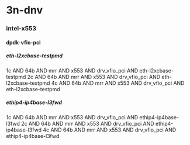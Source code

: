 # 3n-dnv
### intel-x553
#### dpdk-vfio-pci
##### eth-l2xcbase-testpmd
1c AND 64b AND mrr AND x553 AND drv_vfio_pci AND eth-l2xcbase-testpmd
2c AND 64b AND mrr AND x553 AND drv_vfio_pci AND eth-l2xcbase-testpmd
4c AND 64b AND mrr AND x553 AND drv_vfio_pci AND eth-l2xcbase-testpmd
##### ethip4-ip4base-l3fwd
1c AND 64b AND mrr AND x553 AND drv_vfio_pci AND ethip4-ip4base-l3fwd
2c AND 64b AND mrr AND x553 AND drv_vfio_pci AND ethip4-ip4base-l3fwd
4c AND 64b AND mrr AND x553 AND drv_vfio_pci AND ethip4-ip4base-l3fwd
